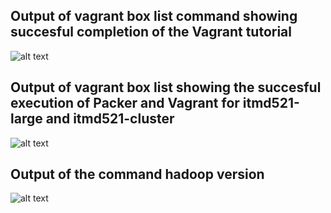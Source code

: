 ## Output of vagrant box list command showing succesful completion of the Vagrant tutorial
![alt text](https://github.com/illinoistech-itm/sravichandar/blob/master/ITMD-521/Images/Vagrant%20Box%20List.jpg "Output1")
## Output of vagrant box list showing the succesful execution of Packer and Vagrant for itmd521-large and itmd521-cluster
![alt text](https://github.com/illinoistech-itm/sravichandar/blob/master/ITMD-521/Images/Vagrant%20box%20List%20for%20vangrant%20and%20packer.jpg "Output2")
## Output of the command hadoop version
![alt text](https://github.com/illinoistech-itm/sravichandar/blob/master/ITMD-521/Images/Hadoop%20Version.jpg "Output3")


